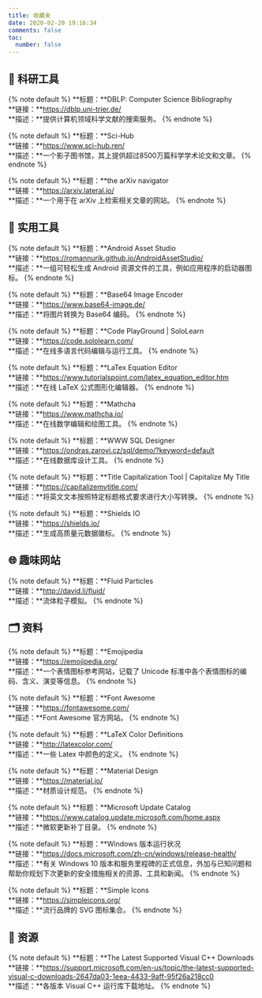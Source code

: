 ```yaml
---
title: 收藏夹
date: 2020-02-20 19:16:34
comments: false
toc:
  number: false
---
```

## 🔬 科研工具

{% note default %}
**标题：**DBLP: Computer Science Bibliography<br/>
**链接：**https://dblp.uni-trier.de/<br/>
**描述：**提供计算机领域科学文献的搜索服务。
{% endnote %}

{% note default %}
**标题：**Sci-Hub<br/>
**链接：**https://www.sci-hub.ren/<br/>
**描述：**一个影子图书馆，其上提供超过8500万篇科学学术论文和文章。
{% endnote %}

{% note default %}
**标题：**the arXiv navigator<br/>
**链接：**https://arxiv.lateral.io/<br/>
**描述：**一个用于在 arXiv 上检索相关文章的网站。
{% endnote %}

## 🧰 实用工具

{% note default %}
**标题：**Android Asset Studio<br/>
**链接：**https://romannurik.github.io/AndroidAssetStudio/<br/>
**描述：**一组可轻松生成 Android 资源文件的工具，例如应用程序的启动器图标。
{% endnote %}

{% note default %}
**标题：**Base64 Image Encoder<br/>
**链接：**https://www.base64-image.de/<br/>
**描述：**将图片转换为 Base64 编码。
{% endnote %}

{% note default %}
**标题：**Code PlayGround | SoloLearn<br/>
**链接：**https://code.sololearn.com/<br/>
**描述：**在线多语言代码编辑与运行工具。
{% endnote %}

{% note default %}
**标题：**LaTex Equation Editor<br/>
**链接：**https://www.tutorialspoint.com/latex_equation_editor.htm<br/>
**描述：**在线 LaTeX 公式图形化编辑器。
{% endnote %}

{% note default %}
**标题：**Mathcha<br/>
**链接：**https://www.mathcha.io/<br/>
**描述：**在线数学编辑和绘图工具。
{% endnote %}

{% note default %}
**标题：**WWW SQL Designer<br/>
**链接：**https://ondras.zarovi.cz/sql/demo/?keyword=default<br/>
**描述：**在线数据库设计工具。
{% endnote %}

{% note default %}
**标题：**Title Capitalization Tool | Capitalize My Title<br/>
**链接：**https://capitalizemytitle.com/<br/>
**描述：**将英文文本按照特定标题格式要求进行大小写转换。
{% endnote %}

{% note default %}
**标题：**Shields IO<br/>
**链接：**https://shields.io/<br/>
**描述：**生成高质量元数据徽标。
{% endnote %}

## 🌐 趣味网站

{% note default %}
**标题：**Fluid Particles<br/>
**链接：**http://david.li/fluid/<br/>
**描述：**流体粒子模拟。
{% endnote %}

## 🗂️ 资料

{% note default %}
**标题：**Emojipedia<br/>
**链接：**https://emojipedia.org/<br/>
**描述：**一个表情图标参考网站，记载了 Unicode 标准中各个表情图标的编码、含义、演变等信息。
{% endnote %}

{% note default %}
**标题：**Font Awesome<br/>
**链接：**https://fontawesome.com/<br/>
**描述：**Font Awesome 官方网站。
{% endnote %}

{% note default %}
**标题：**LaTeX Color Definitions<br/>
**链接：**http://latexcolor.com/<br/>
**描述：**一些 Latex 中颜色的定义。
{% endnote %}

{% note default %}
**标题：**Material Design<br/>
**链接：**https://material.io/<br/>
**描述：**材质设计规范。
{% endnote %}

{% note default %}
**标题：**Microsoft Update Catalog<br/>
**链接：**https://www.catalog.update.microsoft.com/home.aspx<br/>
**描述：**微软更新补丁目录。
{% endnote %}

{% note default %}
**标题：**Windows 版本运行状况<br/>
**链接：**https://docs.microsoft.com/zh-cn/windows/release-health/<br/>
**描述：**有关 Windows 10 版本和服务里程碑的正式信息，外加与已知问题和帮助你规划下次更新的安全措施相关的资源、工具和新闻。
{% endnote %}

{% note default %}
**标题：**Simple Icons<br/>
**链接：**https://simpleicons.org/<br/>
**描述：**流行品牌的 SVG 图标集合。
{% endnote %}

## 📀 资源

{% note default %}
**标题：**The Latest Supported Visual C++ Downloads<br/>
**链接：**https://support.microsoft.com/en-us/topic/the-latest-supported-visual-c-downloads-2647da03-1eea-4433-9aff-95f26a218cc0<br/>
**描述：**各版本 Visual C++ 运行库下载地址。
{% endnote %}
